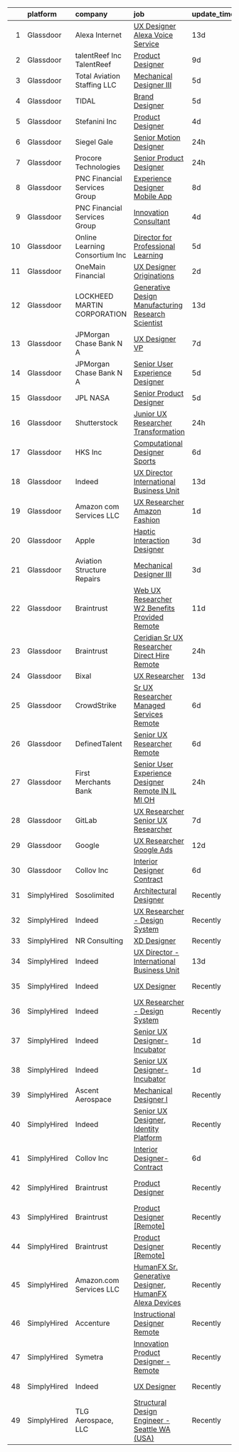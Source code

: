 

|    | platform    | company                        | job                                                                                                                                                                                                                                                                                                                                                                                                                                                                                                                                                                                                                                                                                                                                                                                                                                                                                                                                                                                                                                                                                                                                                                                                                                                                                                                                                                                                                                                                                                                                                                                                                    | update_time   | location          |
|---:|:------------|:-------------------------------|:-----------------------------------------------------------------------------------------------------------------------------------------------------------------------------------------------------------------------------------------------------------------------------------------------------------------------------------------------------------------------------------------------------------------------------------------------------------------------------------------------------------------------------------------------------------------------------------------------------------------------------------------------------------------------------------------------------------------------------------------------------------------------------------------------------------------------------------------------------------------------------------------------------------------------------------------------------------------------------------------------------------------------------------------------------------------------------------------------------------------------------------------------------------------------------------------------------------------------------------------------------------------------------------------------------------------------------------------------------------------------------------------------------------------------------------------------------------------------------------------------------------------------------------------------------------------------------------------------------------------------|:--------------|:------------------|
|  1 | Glassdoor   | Alexa Internet                 | [UX Designer  Alexa Voice Service](https://www.glassdoor.com/partner/jobListing.htm?pos=115&ao=1136043&s=58&guid=00000181f6525af2b3687062791f885f&src=GD_JOB_AD&t=SR&vt=w&cs=1_ca32ee92&cb=1657695001726&jobListingId=1007971271477&jrtk=3-0-1g7r54mpdkblj801-1g7r54mprgrj9800-d84fdd267fe290b3-)                                                                                                                                                                                                                                                                                                                                                                                                                                                                                                                                                                                                                                                                                                                                                                                                                                                                                                                                                                                                                                                                                                                                                                                                                                                                                                                      | 13d           | Remote            |
|  2 | Glassdoor   | talentReef  Inc    TalentReef  | [Product Designer](https://www.glassdoor.com/partner/jobListing.htm?pos=120&ao=1136043&s=58&guid=00000181f6525af2b3687062791f885f&src=GD_JOB_AD&t=SR&vt=w&ea=1&cs=1_3f085b77&cb=1657695001727&jobListingId=1007979517908&jrtk=3-0-1g7r54mpdkblj801-1g7r54mprgrj9800-c9d3618b4b99e0a5-)                                                                                                                                                                                                                                                                                                                                                                                                                                                                                                                                                                                                                                                                                                                                                                                                                                                                                                                                                                                                                                                                                                                                                                                                                                                                                                                                 | 9d            | Denver, CO        |
|  3 | Glassdoor   | Total Aviation Staffing  LLC   | [Mechanical Designer III](https://www.glassdoor.com/partner/jobListing.htm?pos=123&ao=1136043&s=58&guid=00000181f6525af2b3687062791f885f&src=GD_JOB_AD&t=SR&vt=w&ea=1&cs=1_5a35ddb5&cb=1657695001727&jobListingId=1007990691119&jrtk=3-0-1g7r54mpdkblj801-1g7r54mprgrj9800-7153200e091b6474-)                                                                                                                                                                                                                                                                                                                                                                                                                                                                                                                                                                                                                                                                                                                                                                                                                                                                                                                                                                                                                                                                                                                                                                                                                                                                                                                          | 5d            | Macomb, MI        |
|  4 | Glassdoor   | TIDAL                          | [Brand Designer](https://www.glassdoor.com/partner/jobListing.htm?pos=104&ao=1136043&s=58&guid=00000181f6525af2b3687062791f885f&src=GD_JOB_AD&t=SR&vt=w&cs=1_7378ea89&cb=1657695001723&jobListingId=1007991684188&jrtk=3-0-1g7r54mpdkblj801-1g7r54mprgrj9800-34481a920c14f864-)                                                                                                                                                                                                                                                                                                                                                                                                                                                                                                                                                                                                                                                                                                                                                                                                                                                                                                                                                                                                                                                                                                                                                                                                                                                                                                                                        | 5d            | New York, NY      |
|  5 | Glassdoor   | Stefanini  Inc                 | [Product Designer](https://www.glassdoor.com/partner/jobListing.htm?pos=126&ao=1136043&s=58&guid=00000181f6525af2b3687062791f885f&src=GD_JOB_AD&t=SR&vt=w&ea=1&cs=1_3464478e&cb=1657695001728&jobListingId=1007993852074&jrtk=3-0-1g7r54mpdkblj801-1g7r54mprgrj9800-56990b212e5da083-)                                                                                                                                                                                                                                                                                                                                                                                                                                                                                                                                                                                                                                                                                                                                                                                                                                                                                                                                                                                                                                                                                                                                                                                                                                                                                                                                 | 4d            | Dearborn, MI      |
|  6 | Glassdoor   | Siegel Gale                    | [Senior Motion Designer](https://www.glassdoor.com/partner/jobListing.htm?pos=113&ao=1136043&s=58&guid=00000181f6525af2b3687062791f885f&src=GD_JOB_AD&t=SR&vt=w&ea=1&cs=1_66ca5ca2&cb=1657695001725&jobListingId=1008001375013&jrtk=3-0-1g7r54mpdkblj801-1g7r54mprgrj9800-34dc938c5726a142-)                                                                                                                                                                                                                                                                                                                                                                                                                                                                                                                                                                                                                                                                                                                                                                                                                                                                                                                                                                                                                                                                                                                                                                                                                                                                                                                           | 24h           | Los Angeles, CA   |
|  7 | Glassdoor   | Procore Technologies           | [Senior Product Designer](https://www.glassdoor.com/partner/jobListing.htm?pos=110&ao=1136043&s=58&guid=00000181f6525af2b3687062791f885f&src=GD_JOB_AD&t=SR&vt=w&cs=1_030ef843&cb=1657695001725&jobListingId=1008001636018&jrtk=3-0-1g7r54mpdkblj801-1g7r54mprgrj9800-0b4c013d7a2804a7-)                                                                                                                                                                                                                                                                                                                                                                                                                                                                                                                                                                                                                                                                                                                                                                                                                                                                                                                                                                                                                                                                                                                                                                                                                                                                                                                               | 24h           | Santa Barbara, CA |
|  8 | Glassdoor   | PNC Financial Services Group   | [Experience Designer   Mobile App](https://www.glassdoor.com/partner/jobListing.htm?pos=103&ao=1110586&s=58&guid=00000181f6525af2b3687062791f885f&src=GD_JOB_AD&t=SR&vt=w&cs=1_6f83022c&cb=1657695001723&jobListingId=1007982588220&cpc=654405A9B1E0A9F5&jrtk=3-0-1g7r54mpdkblj801-1g7r54mprgrj9800-68cc8588b984d398--6NYlbfkN0AMofH_6zXbiqn6xehDj89HQNfpf30LHk40Y3Yl5cZTpm-EXukPQNetNbgZyPcaSjnrLyJG9xGhiN6pcVensUROEhmMBG7ruwUuDO-3_ER7-oi202RhxDgnRm9NWBYVYuubQ-auQ_EhJGJa8tPCBiXfYspzCyP3wsAGyYVw-kFoVeUxWUMk5KoAGNY3qvdq_p14OOhpZBULnk_ziJOZyGmPCy2DB75hyxjQ9nO9oDPVxalOGmbz1YBQd6y3lJf3y3Zus1CsPaN-crxo2R8Db1oylcksWHbq3zmv2eK7hQhZ9Y7NEieeVocdH_wjYWNGYL3BeJsD3w06d9dow1DbDPSh5J1a1N3UykrU-lWnnGvqRXCNjhJs99i4o7gTb10WZJbvD-colNQpwJoea-jhJ99P2GOQhwWmwhzGlNvpv6Z_i_o51Rn3m_BvrhuyjRTAPDUqgc8u-zdqOOkOhhLq150_n3t3YWg952cL6SKHYGtPtQnyCaPSyQ3rgmjXYB2RHoNl4cjIEaBooGYqTnAASgDjgDMW281HKoUL_CPj6mkYo_RfR8_Q0GkJYTBTWKq1XJAH5D6mZgOfldvCSrJlzzAKz95h--rh6As0kp4_8alAFG7oGQl2TgBM3SNueXGT4wJFmm01sg4wDi5fFpTJWDnG0gyclAuy7yuagaaUqNtlgTN0s5acxjUwbfIsGYzI2WxH4o0K4GttHpibAHH9mTKImAVFp4BZOWm0224pWwgz_TFhuX_tgu1OhjDcB4AaFOfORqsbCurUwVaynQDGUtkcv-gIOJhphD1gw7tJsoq_qkTv-wtMCairP_NcArnCRXRG1iR10EwAPPsmpa-iu30amW0_s46Fq0RkT0f2hp6lCDuwNNVbz913RuYhvjhaQK8J6tzdtTOpISHkLNPA7kew9c1df63xOzZFZyuRbr6a25-nzHdRobESI7WtRXRGz5ePMkWgx0drbRBr0BtcG7o2yy967FSf5k-qo-wMFTe3dMuhCe3bj1PeVeWpJk0ZryMVVajD8JBu-KkNClCR7eR8ekmdUaHYd_QykCra9cJWXzBam1mA97-vNh1qo4L_oSCQkwvqFx_gB7qdPayGiOKBSd8yesJ2MrfVFiY6AbnSdBdZq28nqiNOM9A9znxe6Wch9NoP9YQBwnM8dPj3deAKNusIDJtzcULE7hwEwusguMrkl2aGrMbfNU0jF-8CpSbRThlBYMkUmf595c9XxvdS) | 8d            | Pittsburgh, PA    |
|  9 | Glassdoor   | PNC Financial Services Group   | [Innovation Consultant](https://www.glassdoor.com/partner/jobListing.htm?pos=117&ao=1136043&s=58&guid=00000181f6525af2b3687062791f885f&src=GD_JOB_AD&t=SR&vt=w&cs=1_7203f651&cb=1657695001726&jobListingId=1007993895260&jrtk=3-0-1g7r54mpdkblj801-1g7r54mprgrj9800-2ad32cf42f2e637e-)                                                                                                                                                                                                                                                                                                                                                                                                                                                                                                                                                                                                                                                                                                                                                                                                                                                                                                                                                                                                                                                                                                                                                                                                                                                                                                                                 | 4d            | Pittsburgh, PA    |
| 10 | Glassdoor   | Online Learning Consortium Inc | [Director for Professional Learning](https://www.glassdoor.com/partner/jobListing.htm?pos=111&ao=1136043&s=58&guid=00000181f6525af2b3687062791f885f&src=GD_JOB_AD&t=SR&vt=w&ea=1&cs=1_c59ec6e3&cb=1657695001725&jobListingId=1007991135591&jrtk=3-0-1g7r54mpdkblj801-1g7r54mprgrj9800-71cbe51e9961e1b8-)                                                                                                                                                                                                                                                                                                                                                                                                                                                                                                                                                                                                                                                                                                                                                                                                                                                                                                                                                                                                                                                                                                                                                                                                                                                                                                               | 5d            | Boston, MA        |
| 11 | Glassdoor   | OneMain Financial              | [UX Designer   Originations](https://www.glassdoor.com/partner/jobListing.htm?pos=101&ao=1110586&s=58&guid=00000181f6525af2b3687062791f885f&src=GD_JOB_AD&t=SR&vt=w&cs=1_7cf5d740&cb=1657695001723&jobListingId=1007996065762&cpc=03F67E1B243A1AE3&jrtk=3-0-1g7r54mpdkblj801-1g7r54mprgrj9800-dd6461be405239d6--6NYlbfkN0Bjlu5n-gv5HO0Uw8oUWkLCzq7-4ueCq4bqHo-b0jTNgEo79qTxKEF1eiLEZ0uE3qcK5V-Dzh8obe53CwDDF0kWI1wCCwaXnIymOnO_jWOuQJkFJdzjGeR6Cob88vhRysMdJpQBNAQj8BXm90gcpu_SWBZoIJS-483GCaUUBYMLv_IBKkAURUmPc8JekffZ5gNPxYiejH1KWogcvOk-RTYtV1k639a-toHaao0aU7r_wU6lhyrhkbtwt89rTAIJ32XCFvtVNNtq3uE4pS4juxm-FCQDGjZuvupSuGxdA3YEP2Fj_RsrF46AeW8adym9ZZ1QRoiMValWX4D4am8inOcqxWXGEwFwjq4tloL2llFVppaNzgNow7gC9d86OLl3O2MAMMf6SRh96ctisg3g_dEVgJzhjU8SlqFxJA26_vbVnfGXBlSavuEGFGI6cCiKrldF4k70IOEfXg%3D%3D)                                                                                                                                                                                                                                                                                                                                                                                                                                                                                                                                                                                                                                                                                                                                                                                                           | 2d            | Dallas, TX        |
| 12 | Glassdoor   | LOCKHEED MARTIN CORPORATION    | [Generative Design   Manufacturing Research Scientist](https://www.glassdoor.com/partner/jobListing.htm?pos=129&ao=1136043&s=58&guid=00000181f6525af2b3687062791f885f&src=GD_JOB_AD&t=SR&vt=w&cs=1_9a3d605c&cb=1657695001728&jobListingId=1007971993276&jrtk=3-0-1g7r54mpdkblj801-1g7r54mprgrj9800-5830dfb3cb1cb712-)                                                                                                                                                                                                                                                                                                                                                                                                                                                                                                                                                                                                                                                                                                                                                                                                                                                                                                                                                                                                                                                                                                                                                                                                                                                                                                  | 13d           | Billerica, MA     |
| 13 | Glassdoor   | JPMorgan Chase Bank  N A       | [UX Designer  VP](https://www.glassdoor.com/partner/jobListing.htm?pos=108&ao=1136043&s=58&guid=00000181f6525af2b3687062791f885f&src=GD_JOB_AD&t=SR&vt=w&cs=1_bf8e32b2&cb=1657695001725&jobListingId=1007986250091&jrtk=3-0-1g7r54mpdkblj801-1g7r54mprgrj9800-8f8bdca42a820949-)                                                                                                                                                                                                                                                                                                                                                                                                                                                                                                                                                                                                                                                                                                                                                                                                                                                                                                                                                                                                                                                                                                                                                                                                                                                                                                                                       | 7d            | Columbus, OH      |
| 14 | Glassdoor   | JPMorgan Chase Bank  N A       | [Senior User Experience Designer](https://www.glassdoor.com/partner/jobListing.htm?pos=116&ao=1136043&s=58&guid=00000181f6525af2b3687062791f885f&src=GD_JOB_AD&t=SR&vt=w&cs=1_57181093&cb=1657695001726&jobListingId=1007991504187&jrtk=3-0-1g7r54mpdkblj801-1g7r54mprgrj9800-87ea9470d0349728-)                                                                                                                                                                                                                                                                                                                                                                                                                                                                                                                                                                                                                                                                                                                                                                                                                                                                                                                                                                                                                                                                                                                                                                                                                                                                                                                       | 5d            | Chicago, IL       |
| 15 | Glassdoor   | JPL NASA                       | [Senior Product Designer](https://www.glassdoor.com/partner/jobListing.htm?pos=114&ao=1136043&s=58&guid=00000181f6525af2b3687062791f885f&src=GD_JOB_AD&t=SR&vt=w&cs=1_c04b401d&cb=1657695001726&jobListingId=1007989694735&jrtk=3-0-1g7r54mpdkblj801-1g7r54mprgrj9800-726b97320080a688-)                                                                                                                                                                                                                                                                                                                                                                                                                                                                                                                                                                                                                                                                                                                                                                                                                                                                                                                                                                                                                                                                                                                                                                                                                                                                                                                               | 5d            | Pasadena, CA      |
| 16 | Glassdoor   | Shutterstock                   | [Junior UX Researcher   Transformation](https://www.glassdoor.com/partner/jobListing.htm?pos=124&ao=1136043&s=58&guid=00000181f6525af2b3687062791f885f&src=GD_JOB_AD&t=SR&vt=w&cs=1_f97ff43a&cb=1657695001727&jobListingId=1008000319861&jrtk=3-0-1g7r54mpdkblj801-1g7r54mprgrj9800-b183a35e93840094-)                                                                                                                                                                                                                                                                                                                                                                                                                                                                                                                                                                                                                                                                                                                                                                                                                                                                                                                                                                                                                                                                                                                                                                                                                                                                                                                 | 24h           | New York, NY      |
| 17 | Glassdoor   | HKS  Inc                       | [Computational Designer   Sports](https://www.glassdoor.com/partner/jobListing.htm?pos=107&ao=1136043&s=58&guid=00000181f6525af2b3687062791f885f&src=GD_JOB_AD&t=SR&vt=w&cs=1_3db84df2&cb=1657695001724&jobListingId=1007987975635&jrtk=3-0-1g7r54mpdkblj801-1g7r54mprgrj9800-d98b7e78996b43d8-)                                                                                                                                                                                                                                                                                                                                                                                                                                                                                                                                                                                                                                                                                                                                                                                                                                                                                                                                                                                                                                                                                                                                                                                                                                                                                                                       | 6d            | Los Angeles, CA   |
| 18 | Glassdoor   | Indeed                         | [UX Director   International Business Unit](https://www.glassdoor.com/partner/jobListing.htm?pos=102&ao=1110586&s=58&guid=00000181f6525af2b3687062791f885f&src=GD_JOB_AD&t=SR&vt=w&cs=1_e1e2c9d2&cb=1657695001723&jobListingId=1007971205893&cpc=FAE5E775D180B2FB&jrtk=3-0-1g7r54mpdkblj801-1g7r54mprgrj9800-8bdda3467dc467eb--6NYlbfkN0CiRNM7CVr8YueLFKlzwbFWI0o7IjV438l4sVrvKZ0flpURU_mqoI8EbsK64YRr3OCR3l7QVb8xZpFynF8Nt9Rjau42MxCv-igPg2W-LwOaJbGQh835XDZSidQZ6aGSggM0GV9TF6bHichpTS0H4_p_GBbi4ppEj56w-cjWmyNno5uVYRfupttyaBli_cJKdfvlPaxoxllrt_5W-JVzQW5Ti7cBievRIXZYS4rpIdSnhKK3Ra-mhqrjyP4UlX09-uJnNm3weA5Pj5ickej_k3-vh0I6n2apV9KGydQjd5M381elfT3WdsPOkgup3rrQb7y9M5Ild-nkLPWzJbSBXGeXtiZ6i0ec4ju8pCiluu4ziCgWMYf2Y2v4Y27HFLkvKE-Sh-DnvV5epMcKPRBE2VjvNZ5wjyYkofujUqFy4uca6V1HXbDd7_8wVpUu3pig7TIEkrC2ofMZHuAEia43mTyVB9JHor1Xd9hPZL5_W9A2RwChtp7T1O6G3O7fb2Av6k1Ji3W313RnuTOG4qyNFsSr)                                                                                                                                                                                                                                                                                                                                                                                                                                                                                                                                                                                                                                                                                                                        | 13d           | Austin, TX        |
| 19 | Glassdoor   | Amazon com Services LLC        | [UX Researcher  Amazon Fashion](https://www.glassdoor.com/partner/jobListing.htm?pos=109&ao=1136043&s=58&guid=00000181f6525af2b3687062791f885f&src=GD_JOB_AD&t=SR&vt=w&cs=1_6d5ae05d&cb=1657695001725&jobListingId=1007998212290&jrtk=3-0-1g7r54mpdkblj801-1g7r54mprgrj9800-55719db91ea1cfd5-)                                                                                                                                                                                                                                                                                                                                                                                                                                                                                                                                                                                                                                                                                                                                                                                                                                                                                                                                                                                                                                                                                                                                                                                                                                                                                                                         | 1d            | McKeesport, PA    |
| 20 | Glassdoor   | Apple                          | [Haptic Interaction Designer](https://www.glassdoor.com/partner/jobListing.htm?pos=106&ao=1136043&s=58&guid=00000181f6525af2b3687062791f885f&src=GD_JOB_AD&t=SR&vt=w&cs=1_b3866edb&cb=1657695001724&jobListingId=1007994237603&jrtk=3-0-1g7r54mpdkblj801-1g7r54mprgrj9800-5900c6dd87662369-)                                                                                                                                                                                                                                                                                                                                                                                                                                                                                                                                                                                                                                                                                                                                                                                                                                                                                                                                                                                                                                                                                                                                                                                                                                                                                                                           | 3d            | Cupertino, CA     |
| 21 | Glassdoor   | Aviation Structure Repairs     | [Mechanical Designer III](https://www.glassdoor.com/partner/jobListing.htm?pos=112&ao=1136043&s=58&guid=00000181f6525af2b3687062791f885f&src=GD_JOB_AD&t=SR&vt=w&ea=1&cs=1_3c951191&cb=1657695001725&jobListingId=1007994315994&jrtk=3-0-1g7r54mpdkblj801-1g7r54mprgrj9800-4face29f42c2021e-)                                                                                                                                                                                                                                                                                                                                                                                                                                                                                                                                                                                                                                                                                                                                                                                                                                                                                                                                                                                                                                                                                                                                                                                                                                                                                                                          | 3d            | Macomb, MI        |
| 22 | Glassdoor   | Braintrust                     | [Web UX Researcher    W2   Benefits Provided    Remote ](https://www.glassdoor.com/partner/jobListing.htm?pos=119&ao=1136043&s=58&guid=00000181f6525af2b3687062791f885f&src=GD_JOB_AD&t=SR&vt=w&cs=1_dd2733a5&cb=1657695001727&jobListingId=1007977522233&jrtk=3-0-1g7r54mpdkblj801-1g7r54mprgrj9800-c5330b095f7f7454-)                                                                                                                                                                                                                                                                                                                                                                                                                                                                                                                                                                                                                                                                                                                                                                                                                                                                                                                                                                                                                                                                                                                                                                                                                                                                                                | 11d           | San Francisco, CA |
| 23 | Glassdoor   | Braintrust                     | [Ceridian   Sr UX Researcher   Direct Hire  Remote ](https://www.glassdoor.com/partner/jobListing.htm?pos=118&ao=1136043&s=58&guid=00000181f6525af2b3687062791f885f&src=GD_JOB_AD&t=SR&vt=w&cs=1_047ab80b&cb=1657695001726&jobListingId=1008000725172&jrtk=3-0-1g7r54mpdkblj801-1g7r54mprgrj9800-ce75e25b30663977-)                                                                                                                                                                                                                                                                                                                                                                                                                                                                                                                                                                                                                                                                                                                                                                                                                                                                                                                                                                                                                                                                                                                                                                                                                                                                                                    | 24h           | San Francisco, CA |
| 24 | Glassdoor   | Bixal                          | [UX Researcher](https://www.glassdoor.com/partner/jobListing.htm?pos=128&ao=1136043&s=58&guid=00000181f6525af2b3687062791f885f&src=GD_JOB_AD&t=SR&vt=w&cs=1_741e0768&cb=1657695001728&jobListingId=1007971191748&jrtk=3-0-1g7r54mpdkblj801-1g7r54mprgrj9800-ceca15e579803118-)                                                                                                                                                                                                                                                                                                                                                                                                                                                                                                                                                                                                                                                                                                                                                                                                                                                                                                                                                                                                                                                                                                                                                                                                                                                                                                                                         | 13d           | Remote            |
| 25 | Glassdoor   | CrowdStrike                    | [Sr  UX Researcher   Managed Services  Remote ](https://www.glassdoor.com/partner/jobListing.htm?pos=130&ao=1136043&s=58&guid=00000181f6525af2b3687062791f885f&src=GD_JOB_AD&t=SR&vt=w&cs=1_cc4c698b&cb=1657695001728&jobListingId=1007987559216&jrtk=3-0-1g7r54mpdkblj801-1g7r54mprgrj9800-716d75753165322f-)                                                                                                                                                                                                                                                                                                                                                                                                                                                                                                                                                                                                                                                                                                                                                                                                                                                                                                                                                                                                                                                                                                                                                                                                                                                                                                         | 6d            | Remote            |
| 26 | Glassdoor   | DefinedTalent                  | [Senior UX Researcher  Remote ](https://www.glassdoor.com/partner/jobListing.htm?pos=127&ao=1136043&s=58&guid=00000181f6525af2b3687062791f885f&src=GD_JOB_AD&t=SR&vt=w&ea=1&cs=1_2ace1e00&cb=1657695001728&jobListingId=1007988922831&jrtk=3-0-1g7r54mpdkblj801-1g7r54mprgrj9800-f6469ed267e0350b-)                                                                                                                                                                                                                                                                                                                                                                                                                                                                                                                                                                                                                                                                                                                                                                                                                                                                                                                                                                                                                                                                                                                                                                                                                                                                                                                    | 6d            | Remote            |
| 27 | Glassdoor   | First Merchants Bank           | [Senior User Experience Designer  Remote IN  IL  MI  OH ](https://www.glassdoor.com/partner/jobListing.htm?pos=125&ao=1136043&s=58&guid=00000181f6525af2b3687062791f885f&src=GD_JOB_AD&t=SR&vt=w&cs=1_d52e7b56&cb=1657695001727&jobListingId=1008001128862&jrtk=3-0-1g7r54mpdkblj801-1g7r54mprgrj9800-d8f6d0206cc9a757-)                                                                                                                                                                                                                                                                                                                                                                                                                                                                                                                                                                                                                                                                                                                                                                                                                                                                                                                                                                                                                                                                                                                                                                                                                                                                                               | 24h           | Columbus, OH      |
| 28 | Glassdoor   | GitLab                         | [UX Researcher   Senior UX Researcher](https://www.glassdoor.com/partner/jobListing.htm?pos=121&ao=1136043&s=58&guid=00000181f6525af2b3687062791f885f&src=GD_JOB_AD&t=SR&vt=w&cs=1_1e389e10&cb=1657695001727&jobListingId=1007985082187&jrtk=3-0-1g7r54mpdkblj801-1g7r54mprgrj9800-ac791ff60d4cc108-)                                                                                                                                                                                                                                                                                                                                                                                                                                                                                                                                                                                                                                                                                                                                                                                                                                                                                                                                                                                                                                                                                                                                                                                                                                                                                                                  | 7d            | Remote            |
| 29 | Glassdoor   | Google                         | [UX Researcher  Google Ads](https://www.glassdoor.com/partner/jobListing.htm?pos=122&ao=1136043&s=58&guid=00000181f6525af2b3687062791f885f&src=GD_JOB_AD&t=SR&vt=w&cs=1_bfbbd96e&cb=1657695001727&jobListingId=1007974018475&jrtk=3-0-1g7r54mpdkblj801-1g7r54mprgrj9800-d281596d2718dd41-)                                                                                                                                                                                                                                                                                                                                                                                                                                                                                                                                                                                                                                                                                                                                                                                                                                                                                                                                                                                                                                                                                                                                                                                                                                                                                                                             | 12d           | Austin, TX        |
| 30 | Glassdoor   | Collov Inc                     | [Interior Designer Contract](https://www.glassdoor.com/partner/jobListing.htm?pos=105&ao=1136043&s=58&guid=00000181f6525af2b3687062791f885f&src=GD_JOB_AD&t=SR&vt=w&ea=1&cs=1_ff12150c&cb=1657695001724&jobListingId=1007988370649&jrtk=3-0-1g7r54mpdkblj801-1g7r54mprgrj9800-4c05ee95f3caf0ce-)                                                                                                                                                                                                                                                                                                                                                                                                                                                                                                                                                                                                                                                                                                                                                                                                                                                                                                                                                                                                                                                                                                                                                                                                                                                                                                                       | 6d            | Remote            |
| 31 | SimplyHired | Sosolimited                    | [Architectural Designer](https://www.simplyhired.com/job/1wnZZjS_T2B-Khb33FLg8m5W26VpFJO-O7M0joPbDLzOi2-l3WqCTg?q=generative+designer)                                                                                                                                                                                                                                                                                                                                                                                                                                                                                                                                                                                                                                                                                                                                                                                                                                                                                                                                                                                                                                                                                                                                                                                                                                                                                                                                                                                                                                                                                 | Recently      | Boston, MA        |
| 32 | SimplyHired | Indeed                         | [UX Researcher - Design System](https://www.simplyhired.com/job/e86TnqnxJQBRcV_2-RzGirxsIIbhg2mnrDU1i4D_XTnutJC9J-I8RQ?q=generative+designer)                                                                                                                                                                                                                                                                                                                                                                                                                                                                                                                                                                                                                                                                                                                                                                                                                                                                                                                                                                                                                                                                                                                                                                                                                                                                                                                                                                                                                                                                          | Recently      | United States     |
| 33 | SimplyHired | NR Consulting                  | [XD Designer](https://www.simplyhired.com/job/P6myDGETgTQaOZ6DR-q1K3YtrEX8D3XfV62ZDDaajMYUd6aqPtn21w?q=generative+designer)                                                                                                                                                                                                                                                                                                                                                                                                                                                                                                                                                                                                                                                                                                                                                                                                                                                                                                                                                                                                                                                                                                                                                                                                                                                                                                                                                                                                                                                                                            | Recently      | Remote            |
| 34 | SimplyHired | Indeed                         | [UX Director - International Business Unit](https://www.simplyhired.com/job/BP5a3dFO71PhecfGzbktZ_rwZtSti1yXAzonngED8xWaoRvIOzbsNA?q=generative+designer)                                                                                                                                                                                                                                                                                                                                                                                                                                                                                                                                                                                                                                                                                                                                                                                                                                                                                                                                                                                                                                                                                                                                                                                                                                                                                                                                                                                                                                                              | 13d           | United States     |
| 35 | SimplyHired | Indeed                         | [UX Designer](https://www.simplyhired.com/job/7GiZIE7D3Vdy_WwQaWJKRxT3iPyT6Rqzli4Zo5eTP3IEz4tsOt1bKA?q=generative+designer)                                                                                                                                                                                                                                                                                                                                                                                                                                                                                                                                                                                                                                                                                                                                                                                                                                                                                                                                                                                                                                                                                                                                                                                                                                                                                                                                                                                                                                                                                            | Recently      | United States     |
| 36 | SimplyHired | Indeed                         | [UX Researcher - Design System](https://www.simplyhired.com/job/e86TnqnxJQBRcV_2-RzGirxsIIbhg2mnrDU1i4D_XTnutJC9J-I8RQ?q=generative+designer)                                                                                                                                                                                                                                                                                                                                                                                                                                                                                                                                                                                                                                                                                                                                                                                                                                                                                                                                                                                                                                                                                                                                                                                                                                                                                                                                                                                                                                                                          | Recently      | United States     |
| 37 | SimplyHired | Indeed                         | [Senior UX Designer- Incubator](https://www.simplyhired.com/job/P2Qah3KvihmY9oU0JZ6WySv4uubZCo-4_kG0Bvf_fuSu6ca78-sPKg?q=generative+designer)                                                                                                                                                                                                                                                                                                                                                                                                                                                                                                                                                                                                                                                                                                                                                                                                                                                                                                                                                                                                                                                                                                                                                                                                                                                                                                                                                                                                                                                                          | 1d            | United States     |
| 38 | SimplyHired | Indeed                         | [Senior UX Designer- Incubator](https://www.simplyhired.com/job/P2Qah3KvihmY9oU0JZ6WySv4uubZCo-4_kG0Bvf_fuSu6ca78-sPKg?q=generative+designer)                                                                                                                                                                                                                                                                                                                                                                                                                                                                                                                                                                                                                                                                                                                                                                                                                                                                                                                                                                                                                                                                                                                                                                                                                                                                                                                                                                                                                                                                          | 1d            | United States     |
| 39 | SimplyHired | Ascent Aerospace               | [Mechanical Designer I](https://www.simplyhired.com/job/m9uL8E-KBSidP7pxfgEvNZvofvtuyESSvshWn47w-CPfzWYXILw1_Q?q=generative+designer)                                                                                                                                                                                                                                                                                                                                                                                                                                                                                                                                                                                                                                                                                                                                                                                                                                                                                                                                                                                                                                                                                                                                                                                                                                                                                                                                                                                                                                                                                  | Recently      | Macomb, MI        |
| 40 | SimplyHired | Indeed                         | [Senior UX Designer, Identity Platform](https://www.simplyhired.com/job/BAYI8oqCxBT54pX44nQjMb--kXLVOQbHpcKhltVZq4MqzFYT9L3AoQ?q=generative+designer)                                                                                                                                                                                                                                                                                                                                                                                                                                                                                                                                                                                                                                                                                                                                                                                                                                                                                                                                                                                                                                                                                                                                                                                                                                                                                                                                                                                                                                                                  | Recently      | United States     |
| 41 | SimplyHired | Collov Inc                     | [Interior Designer-Contract](https://www.simplyhired.com/job/BWulXfwm_DajYkRoVR_cHEZ0YAw0ZzUYn4k1ZR9ZbVk7SbJZhkaf0Q?q=generative+designer)                                                                                                                                                                                                                                                                                                                                                                                                                                                                                                                                                                                                                                                                                                                                                                                                                                                                                                                                                                                                                                                                                                                                                                                                                                                                                                                                                                                                                                                                             | 6d            | Remote            |
| 42 | SimplyHired | Braintrust                     | [Product Designer](https://www.simplyhired.com/job/Cmb_VDTCbQLwKow1y4TmxFyRZHTm7FIDHTLzwmEEKyf5ni1huI2rXw?q=generative+designer)                                                                                                                                                                                                                                                                                                                                                                                                                                                                                                                                                                                                                                                                                                                                                                                                                                                                                                                                                                                                                                                                                                                                                                                                                                                                                                                                                                                                                                                                                       | Recently      | San Francisco, CA |
| 43 | SimplyHired | Braintrust                     | [Product Designer [Remote]](https://www.simplyhired.com/job/TlICd5XP78EmcV9sHRkyx_msTxo2GpZZqXJTmX6nRWX-ph9csq2xjQ?q=generative+designer)                                                                                                                                                                                                                                                                                                                                                                                                                                                                                                                                                                                                                                                                                                                                                                                                                                                                                                                                                                                                                                                                                                                                                                                                                                                                                                                                                                                                                                                                              | Recently      | San Francisco, CA |
| 44 | SimplyHired | Braintrust                     | [Product Designer [Remote]](https://www.simplyhired.com/job/RCwSGdYu0oFr0SZB_qa2dBbMVo6kAi5nV7IWPv4u0yveJVrx-97BmQ?q=generative+designer)                                                                                                                                                                                                                                                                                                                                                                                                                                                                                                                                                                                                                                                                                                                                                                                                                                                                                                                                                                                                                                                                                                                                                                                                                                                                                                                                                                                                                                                                              | Recently      | San Francisco, CA |
| 45 | SimplyHired | Amazon.com Services LLC        | [HumanFX Sr. Generative Designer, HumanFX Alexa Devices](https://www.simplyhired.com/job/SSrYI_L00o51iyDd7qkZ-T9exLAgSWhXx3vY8D9A9QeIMCvp9Z202A?q=generative+designer)                                                                                                                                                                                                                                                                                                                                                                                                                                                                                                                                                                                                                                                                                                                                                                                                                                                                                                                                                                                                                                                                                                                                                                                                                                                                                                                                                                                                                                                 | Recently      | Remote            |
| 46 | SimplyHired | Accenture                      | [Instructional Designer Remote](https://www.simplyhired.com/job/hr8ncoKfleUGVuo--GGLtxtufm9lBPA3q1EeawLyF1PXiiCen_poQw?q=generative+designer)                                                                                                                                                                                                                                                                                                                                                                                                                                                                                                                                                                                                                                                                                                                                                                                                                                                                                                                                                                                                                                                                                                                                                                                                                                                                                                                                                                                                                                                                          | Recently      | Remote            |
| 47 | SimplyHired | Symetra                        | [Innovation Product Designer - Remote](https://www.simplyhired.com/job/hSkWjaWMYgFhCFQx-vz3tfIowyPuP4lujgWiB5HyDVHP--PC0XA9tQ?q=generative+designer)                                                                                                                                                                                                                                                                                                                                                                                                                                                                                                                                                                                                                                                                                                                                                                                                                                                                                                                                                                                                                                                                                                                                                                                                                                                                                                                                                                                                                                                                   | Recently      | Bellevue, WA      |
| 48 | SimplyHired | Indeed                         | [UX Designer](https://www.simplyhired.com/job/7GiZIE7D3Vdy_WwQaWJKRxT3iPyT6Rqzli4Zo5eTP3IEz4tsOt1bKA?q=generative+designer)                                                                                                                                                                                                                                                                                                                                                                                                                                                                                                                                                                                                                                                                                                                                                                                                                                                                                                                                                                                                                                                                                                                                                                                                                                                                                                                                                                                                                                                                                            | Recently      | United States     |
| 49 | SimplyHired | TLG Aerospace, LLC             | [Structural Design Engineer - Seattle WA (USA)](https://www.simplyhired.com/job/mvnDWLhVqOcECdoWxeeMjQyCDGBGrPl6HTl6Es086WiBppGtueZB1g?q=generative+designer)                                                                                                                                                                                                                                                                                                                                                                                                                                                                                                                                                                                                                                                                                                                                                                                                                                                                                                                                                                                                                                                                                                                                                                                                                                                                                                                                                                                                                                                          | Recently      | Seattle, WA       |